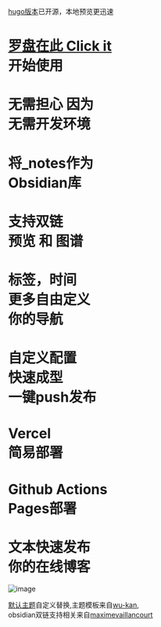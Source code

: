 [hugo版本](https://github.com/yaleiyale/obsidian-hugo-blog)已开源，本地预览更迅速
# [罗盘在此 Click it](https://lestua.eu.org/notes/2022/08/29/223921)<br>开始使用

<!-- .slide -->

# 无需担心 因为<br>无需开发环境

<!-- .slide vertical=true -->

# 将_notes作为<br>Obsidian库

<!-- .slide -->

# 支持双链<br>预览 和 图谱

<!-- .slide vertical=true -->

# 标签，时间<br>更多自由定义<br>你的导航

<!-- .slide -->

# 自定义配置<br>快速成型<br>一键push发布

<!-- .slide vertical=true -->

# Vercel<br>简易部署

<!-- .slide -->

# Github Actions<br> Pages部署

<!-- .slide vertical=true -->

# 文本快速发布<br>你的在线博客

<!-- .slide -->

![image](https://user-images.githubusercontent.com/55282569/190904137-5fd59092-0a22-43aa-989a-5593c8c485b2.png)

<!-- .slide vertical=true -->
[默认主题](https://github.com/yaleiyale/jekyll-theme-ObJekyll)自定义替换,主题模板来自[wu-kan](https://github.com/wu-kan/jekyll-theme-WuK),<br>obsidian双链支持相关来自[maximevaillancourt](https://github.com/maximevaillancourt/digital-garden-jekyll-template)
